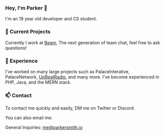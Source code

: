 ### Hey, I'm Parker 👋
I'm an 19 year old developer and CS student.

### 🔭 Current Projects
Currently I work at [Beam](https://beamapp.ai), The next generation of team chat, feel free to ask questions! 

### 👔 Experience
I've worked on many large projects such as PalaceInterative, PalaceNetwork, [UpBeatRadio](https://upbeatradio.net), and many more. I've become experienced in PHP, Java, and the MERN stack.

### 📫 Contact
To contact me quickly and easily, DM me on Twitter or Discord.

You can also email me:

General Inquiries: me@parkersmith.io

